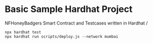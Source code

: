 # Basic Sample Hardhat Project

NFHoneyBadgers Smart Contract and Testcases written in Hardhat / 

```shell
npx hardhat test 
npx hardhat run scripts/deploy.js --network mumbai 

```
